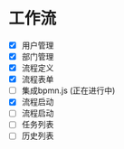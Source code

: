# 工作流



- [x] 用户管理
- [x] 部门管理
- [x] 流程定义
- [x] 流程表单
- [ ] 集成bpmn.js (正在进行中)
- [x] 流程启动
- [ ] 流程启动
- [ ] 任务列表
- [ ] 历史列表